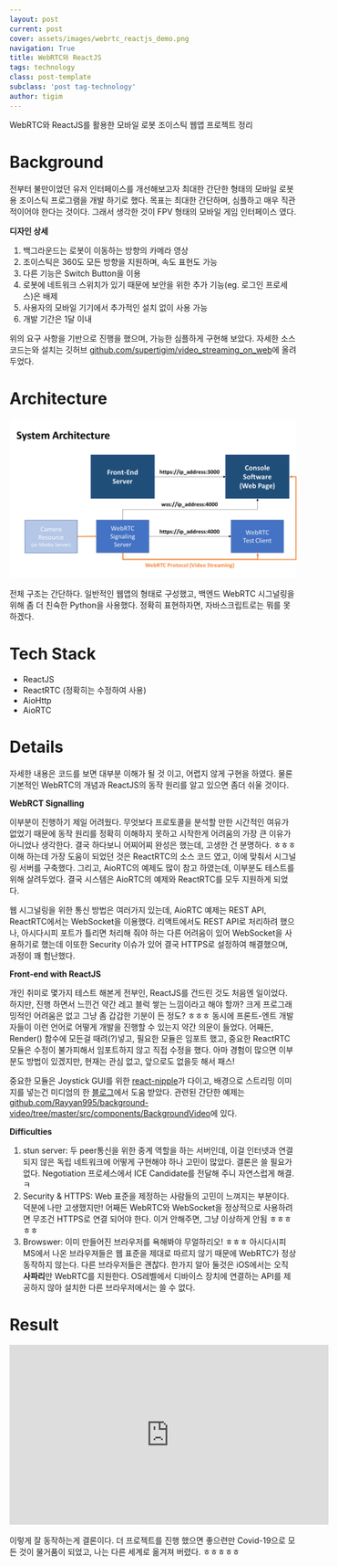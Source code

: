 ```yaml
---  
layout: post  
current: post
cover: assets/images/webrtc_reactjs_demo.png
navigation: True
title: WebRTC와 ReactJS   
tags: technology
class: post-template
subclass: 'post tag-technology'  
author: tigim
---  
```


WebRTC와 ReactJS를 활용한 모바일 로봇 조이스틱 웹앱 프로젝트 정리  

Background  
==========    

전부터 불만이었던 유저 인터페이스를 개선해보고자 최대한 간단한 형태의 모바일 로봇용 조이스틱 프로그램을 개발 하기로 했다. 목표는 최대한 간단하며, 심플하고 매우 직관적이어야 한다는 것이다. 그래서 생각한 것이 FPV 형태의 모바일 게임 인터페이스 였다.

**디자인 상세**   

1. 백그라운드는 로봇이 이동하는 방향의 카메라 영상  
2. 조이스틱은 360도 모든 방향을 지원하며, 속도 표현도 가능  
3. 다른 기능은 Switch Button을 이용   
4. 로봇에 네트워크 스위치가 있기 때문에 보안을 위한 추가 기능(eg. 로그인 프로세스)은 배제  
5. 사용자의 모바일 기기에서 추가적인 설치 없이 사용 가능  
6. 개발 기간은 1달 이내  

위의 요구 사항을 기반으로 진행을 했으며, 가능한 심플하게 구현해 보았다. 자세한 소스코드는와 설치는 깃허브  [github.com/supertigim/video_streaming_on_web](https://github.com/supertigim/video_streaming_on_web)에 올려 두었다.  


Architecture  
============  

![](https://github.com/supertigim/video_streaming_on_web/raw/master/data/video_streaming_system_architecture.png)

전체 구조는 간단하다. 일반적인 웹앱의 형태로 구성했고, 백엔드 WebRTC 시그널링을 위해 좀 더 친숙한 Python을 사용했다. 정확히 표현하자면, 자바스크립트로는 뭐를 못하겠다.  


Tech Stack  
==========   

- ReactJS 
- ReactRTC (정확히는 수정하여 사용)
- AioHttp
- AioRTC
  

Details  
=======  

자세한 내용은 코드를 보면 대부분 이해가 될 것 이고, 어렵지 않게 구현을 하였다. 물론 기본적인 WebRTC의 개념과 ReactJS의 동작 원리를 알고 있으면 좀더 쉬울 것이다.  

**WebRCT Signalling**  

이부분이 진행하기 제일 어려웠다. 무엇보다 프로토콜을 분석할 만한 시간적인 여유가 없었기 때문에 동작 원리를 정확히 이해하지 못하고 시작한게 어려움의 가장 큰 이유가 아니었나 생각한다. 결국 하다보니 어찌어찌 완성은 했는데, 고생한 건 분명하다. ㅎㅎㅎ 이해 하는데 가장 도움이 되었던 것은 ReactRTC의 소스 코드 였고, 이에 맞춰서 시그널링 서버를 구축했다. 그리고, AioRTC의 예제도 많이 참고 하였는데, 이부분도 테스트를 위해 살려두었다. 결국 시스템은 AioRTC의 예제와 ReactRTC를 모두 지원하게 되었다. 

웹 시그널링을 위한 통신 방법은 여러가지 있는데, AioRTC 예제는 REST API, ReactRTC에서는 WebSocket을 이용했다. 리액트에서도 REST API로 처리하려 했으나, 아시다시피 포트가 틀리면 처리해 줘야 하는 다른 어려움이 있어 WebSocket을 사용하기로 했는데 이또한 Security 이슈가 있어 결국 HTTPS로 설정하여 해결했으며, 과정이 꽤 험난했다. 

**Front-end with ReactJS**  

개인 취미로 몇가지 테스트 해본게 전부인, ReactJS를 건드린 것도 처음엔 일이었다. 하지만, 진행 하면서 느낀건 약간 레고 블럭 쌓는 느낌이라고 해야 할까? 크게 프로그래밍적인 어려움은 없고 그냥 좀 갑갑한 기분이 든 정도? ㅎㅎㅎ 동시에 프론트-엔트 개발자들이 이런 언어로 어떻게 개발을 진행할 수 있는지 약간 의문이 들었다. 어째든, Render() 함수에 모든걸 때려(?)넣고, 필요한 모듈은 임포트 했고, 중요한 ReactRTC 모듈은 수정이 불가피해서 임포트하지 않고 직접 수정을 했다. 아마 경험이 많으면 이부분도 방법이 있겠지만, 현재는 관심 없고, 앞으로도 없을듯 해서 패스! 

중요한 모듈은 Joystick GUI를 위한 [react-nipple](https://github.com/loopmode/react-nipple)가 다이고, 배경으로 스트리밍 이미지를 넣는건 미디엄의 한 [블로그](https://medium.com/@Rayyan995/how-to-make-a-background-video-component-in-react-8725e32da272)에서 도움 받았다. 관련된 간단한 예제는 [github.com/Rayyan995/background-video/tree/master/src/components/BackgroundVideo](https://github.com/Rayyan995/background-video/tree/master/src/components/BackgroundVideo)에 있다.  

**Difficulties**  

1. stun server: 두 peer통신을 위한 중계 역할을 하는 서버인데, 이걸 인터넷과 연결되지 않은 독립 네트워크에 어떻게 구현해야 하나 고민이 많았다. 결론은 쓸 필요가 없다. Negotiation 프로세스에서 ICE Candidate를 전달해 주니 자연스럽게 해결. ㅋ 
2. Security & HTTPS: Web 표준을 제정하는 사람들의 고민이 느껴지는 부분이다. 덕분에 나만 고생했지만! 어째든 WebRTC와 WebSocket을 정상적으로 사용하려면 무조건 HTTPS로 연결 되어야 한다. 이거 안해주면, 그냥 이상하게 안됨 ㅎㅎㅎㅎㅎ
3. Browswer: 이미 만들어진 브라우저를 욕해봐야 무얼하리오! ㅎㅎㅎ 아시다시피 MS에서 나온 브라우져들은 웹 표준을 제대로 따르지 않기 때문에 WebRTC가 정상 동작하지 않는다. 다른 브라우저들은 괜찮다. 한가지 알아 둘것은 iOS에서는 오직 **사파리**만 WebRTC를 지원한다. OS레벨에서 디바이스 장치에 연결하는 API를 제공하지 않아 설치한 다른 브라우저에서는 쓸 수 없다.  

Result  
======  

<iframe width="560" height="315" src="https://www.youtube.com/embed/Lm0EJ54ANJs" frameborder="0" allow="accelerometer; autoplay; encrypted-media; gyroscope; picture-in-picture" allowfullscreen></iframe>

이렇게 잘 동작하는게 결론이다. 더 프로젝트를 진행 했으면 좋으련만 Covid-19으로 모든 것이 물거품이 되었고, 나는 다른 세계로 옮겨져 버렸다. ㅎㅎㅎㅎㅎ
